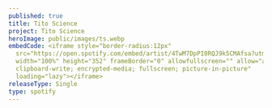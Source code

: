 ```yaml
---
published: true
title: Tito Science
project: Tito Science
heroImage: public/images/ts.webp
embedCode: <iframe style="border-radius:12px"
  src="https://open.spotify.com/embed/artist/4TwM7DpPI0RQJ9k5CMAfsa?utm_source=generator"
  width="100%" height="352" frameBorder="0" allowfullscreen="" allow="autoplay;
  clipboard-write; encrypted-media; fullscreen; picture-in-picture"
  loading="lazy"></iframe>
releaseType: Single
type: spotify
---
```

